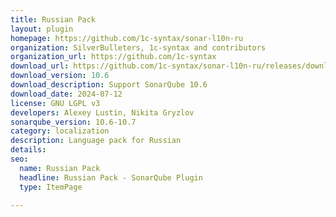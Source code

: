 ```yaml
---
title: Russian Pack
layout: plugin
homepage: https://github.com/1c-syntax/sonar-l10n-ru
organization: SilverBulleters, 1c-syntax and contributors
organization_url: https://github.com/1c-syntax
download_url: https://github.com/1c-syntax/sonar-l10n-ru/releases/download/v10.6/sonar-l10n-ru-plugin-10.6.jar
download_version: 10.6
download_description: Support SonarQube 10.6
download_date: 2024-07-12
license: GNU LGPL v3
developers: Alexey Lustin, Nikita Gryzlov
sonarqube_version: 10.6-10.7
category: localization
description: Language pack for Russian
details: 
seo:
  name: Russian Pack
  headline: Russian Pack - SonarQube Plugin
  type: ItemPage

---
```

